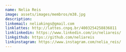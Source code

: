 ```yaml
---
name: Nelia Reis
image: assets/images/membros/m38.jpg
description: 
linkemail: neliakings@gmail.com
linklattes: http://lattes.cnpq.br/4003254258836811
linklinkedin: https://www.linkedin.com/in/neliareis/
linkgithub: https://github.com/neliareis
linkinstagram: https://www.instagram.com/nelia_reis/
---
```


